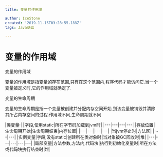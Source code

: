 ```yaml
---
title: 变量的作用域

author: IceStone
created: '2019-11-15T03:28:55.188Z'
tags: Java基础

---
```


# 变量的作用域

变量的作用域

变量的作用域是指变量的存在范围,只有在这个范围内,程序代码才能访问它.当一个变量被定义时,它的作用域就确定了.

变量的生命周期

变量的生命周期是指一个变量被创建并分配内存空间开始,到该变量被销毁并清除其所占内存空间的过程.作用域不同,生命周期就不同

|类变量:| 
|字段,使用static|所在字节码加载到jvm时|
|---|---|---|---|
|存放位置|生命周期开始|生命周期结束|内存位置|
|---|---|---|---|
|当jvm停止时|方法区|
|---|---|
|实例变量|字段,没有static|创建所在类对象时|当对象被GC回收时|堆|
|---|---|---|---|---|
|局部变量|方法参数,方法内,代码块|执行到初始化变量时|所在方法或代码块执行结束时|堆|
